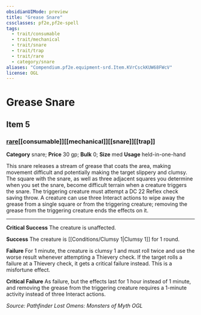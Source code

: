 ```yaml
---
obsidianUIMode: preview
title: "Grease Snare"
cssclasses: pf2e,pf2e-spell
tags:
  - trait/consumable
  - trait/mechanical
  - trait/snare
  - trait/trap
  - trait/rare
  - category/snare
aliases: "Compendium.pf2e.equipment-srd.Item.KVrCsckKUW68FWcV"
license: OGL
---
```

# Grease Snare
## Item 5
### [rare](rare "Rare Rarity Trait")[[consumable]][[mechanical]][[snare]][[trap]]

**Category** snare; 
**Price** 30 gp; 
**Bulk** 0; **Size** med
**Usage** held-in-one-hand

This snare releases a stream of grease that coats the area, making movement difficult and potentially making the target slippery and clumsy. The square with the snare, as well as three adjacent squares you determine when you set the snare, become difficult terrain when a creature triggers the snare. The triggering creature must attempt a DC 22 Reflex check saving throw. A creature can use three Interact actions to wipe away the grease from a single square or from the triggering creature; removing the grease from the triggering creature ends the effects on it.

* * *

**Critical Success** The creature is unaffected.

**Success** The creature is [[Conditions/Clumsy 1|Clumsy 1]] for 1 round.

**Failure** For 1 minute, the creature is clumsy 1 and must roll twice and use the worse result whenever attempting a Thievery check. If the target rolls a failure at a Thievery check, it gets a critical failure instead. This is a misfortune effect.

**Critical Failure** As failure, but the effects last for 1 hour instead of 1 minute, and removing the grease from the triggering creature requires a 1-minute activity instead of three Interact actions.

*Source: Pathfinder Lost Omens: Monsters of Myth*
*OGL*